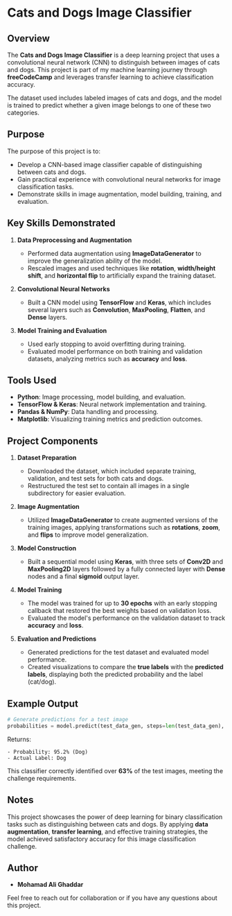 # Cats and Dogs Image Classifier

## Overview
The **Cats and Dogs Image Classifier** is a deep learning project that uses a convolutional neural network (CNN) to distinguish between images of cats and dogs. This project is part of my machine learning journey through **freeCodeCamp** and leverages transfer learning to achieve classification accuracy.

The dataset used includes labeled images of cats and dogs, and the model is trained to predict whether a given image belongs to one of these two categories.

## Purpose
The purpose of this project is to:

- Develop a CNN-based image classifier capable of distinguishing between cats and dogs.
- Gain practical experience with convolutional neural networks for image classification tasks.
- Demonstrate skills in image augmentation, model building, training, and evaluation.

## Key Skills Demonstrated
1. **Data Preprocessing and Augmentation**
   - Performed data augmentation using **ImageDataGenerator** to improve the generalization ability of the model.
   - Rescaled images and used techniques like **rotation**, **width/height shift**, and **horizontal flip** to artificially expand the training dataset.

2. **Convolutional Neural Networks**
   - Built a CNN model using **TensorFlow** and **Keras**, which includes several layers such as **Convolution**, **MaxPooling**, **Flatten**, and **Dense** layers.

3. **Model Training and Evaluation**
   - Used early stopping to avoid overfitting during training.
   - Evaluated model performance on both training and validation datasets, analyzing metrics such as **accuracy** and **loss**.

## Tools Used
- **Python**: Image processing, model building, and evaluation.
- **TensorFlow & Keras**: Neural network implementation and training.
- **Pandas & NumPy**: Data handling and processing.
- **Matplotlib**: Visualizing training metrics and prediction outcomes.

## Project Components
1. **Dataset Preparation**
   - Downloaded the dataset, which included separate training, validation, and test sets for both cats and dogs.
   - Restructured the test set to contain all images in a single subdirectory for easier evaluation.

2. **Image Augmentation**
   - Utilized **ImageDataGenerator** to create augmented versions of the training images, applying transformations such as **rotations**, **zoom**, and **flips** to improve model generalization.

3. **Model Construction**
   - Built a sequential model using **Keras**, with three sets of **Conv2D** and **MaxPooling2D** layers followed by a fully connected layer with **Dense** nodes and a final **sigmoid** output layer.

4. **Model Training**
   - The model was trained for up to **30 epochs** with an early stopping callback that restored the best weights based on validation loss.
   - Evaluated the model's performance on the validation dataset to track **accuracy** and **loss**.

5. **Evaluation and Predictions**
   - Generated predictions for the test dataset and evaluated model performance.
   - Created visualizations to compare the **true labels** with the **predicted labels**, displaying both the predicted probability and the label (cat/dog).

## Example Output
```python
# Generate predictions for a test image
probabilities = model.predict(test_data_gen, steps=len(test_data_gen), verbose=1).flatten()
```
Returns:
```
- Probability: 95.2% (Dog)
- Actual Label: Dog
```
This classifier correctly identified over **63%** of the test images, meeting the challenge requirements.

## Notes
This project showcases the power of deep learning for binary classification tasks such as distinguishing between cats and dogs. By applying **data augmentation**, **transfer learning**, and effective training strategies, the model achieved satisfactory accuracy for this image classification challenge.

## Author
- **Mohamad Ali Ghaddar**

Feel free to reach out for collaboration or if you have any questions about this project.

